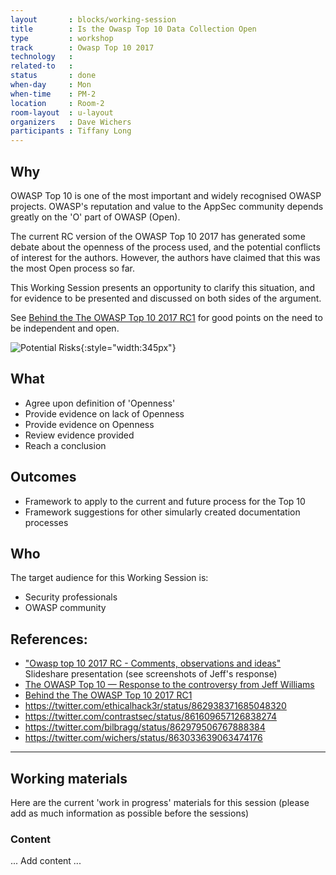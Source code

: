 ```yaml
---
layout       : blocks/working-session
title        : Is the Owasp Top 10 Data Collection Open
type         : workshop
track        : Owasp Top 10 2017
technology   :
related-to   :
status       : done
when-day     : Mon
when-time    : PM-2
location     : Room-2
room-layout  : u-layout
organizers   : Dave Wichers
participants : Tiffany Long
---
```


## Why

OWASP Top 10 is one of the most important and widely recognised OWASP projects. OWASP's reputation and value to the AppSec
community depends greatly on the 'O' part of OWASP (Open).

The current RC version of the OWASP Top 10 2017 has generated some debate about the openness of the process used, and the potential conflicts of interest for the authors. However, the authors have claimed that this was the most Open process so far.

This Working Session presents an opportunity to clarify this situation, and for evidence to be presented and discussed on both
sides of the argument.

See [Behind the The OWASP Top 10 2017 RC1](https://medium.com/@JoshCGrossman/behind-the-the-owasp-top-10-2017-rc1-df43236f79ff) for good points on the need to be independent and open.

![Potential Risks](https://cdn-images-1.medium.com/max/1440/1*pVqqjr479FPGgt8xOsVZfw.png){:style="width:345px"}

## What

 - Agree upon definition of 'Openness'
 - Provide evidence on lack of Openness
 - Provide evidence on Openness
 - Review evidence provided
 - Reach a conclusion
 
## Outcomes 

- Framework to apply to the current and future process for the Top 10
- Framework suggestions for other simularly created documentation processes

## Who

The target audience for this Working Session is:

 - Security professionals
 - OWASP community

## References:

 - ["Owasp top 10 2017 RC - Comments, observations and ideas"](https://www.slideshare.net/DinisCruz/owasp-top-10-2017-rc-comments-observations-and-ideas) Slideshare presentation (see screenshots of Jeff's response)
 - [The OWASP Top 10 — Response to the controversy from Jeff Williams](https://medium.com/@JoshCGrossman/the-owasp-top-10-response-to-the-controversy-from-jeff-williams-d080f33ae1f)
 - [Behind the The OWASP Top 10 2017 RC1](https://medium.com/@JoshCGrossman/behind-the-the-owasp-top-10-2017-rc1-df43236f79ff)
 - https://twitter.com/ethicalhack3r/status/862938371685048320
 - https://twitter.com/contrastsec/status/861609657126838274
 - https://twitter.com/bilbragg/status/862979506767888384
 - https://twitter.com/wichers/status/863033639063474176

--- 

## Working materials

Here are the current 'work in progress' materials for this session (please add as much information as possible before the sessions)

### Content

... Add content ...

